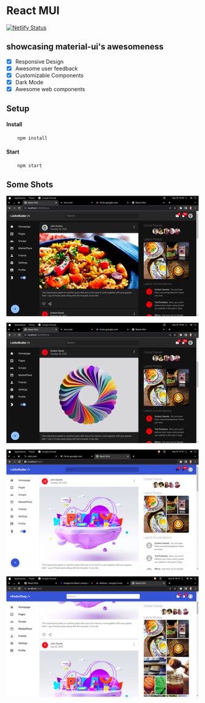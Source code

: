 # React MUI

[![Netlify Status](https://api.netlify.com/api/v1/badges/598c7e2d-541f-43ed-8ab7-ed8e5bbfcd25/deploy-status)](https://app.netlify.com/sites/react-mui-demo-johnkoder/deploys)

## showcasing material-ui's awesomeness

- [x] Responsive Design
- [x] Awesome user feedback
- [x] Customizable Components
- [x] Dark Mode
- [x] Awesome web components

## Setup

#### Install

```bash
    npm install
```

#### Start

```bash
    npm start
```

## Some Shots

!['mui'](./showcase/shot4.png)

!['mui'](./showcase/shot3.png)

!['mui'](./showcase/shot2.png)

!['mui'](./showcase/shot1.png)
